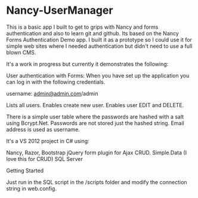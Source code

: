 Nancy-UserManager
=================
This is a basic app I built to get to grips with Nancy and forms authentication and also to learn git and github.
Its based on the Nancy Forms Authentication Demo app. I built it as a prototype so I could use it for simple web sites
where I needed authentication but didn't need to use a full blown CMS.

It's a work in progress but currently it demonstrates the following:

User authentication with Forms:
When you have set up the application you can log in with the following credentials.

username:  admin@admin.com/admin

Lists all users.
Enables create new user.
Enables user EDIT and DELETE.

There is a simple user table where the passwords are hashed with a salt using Bcrypt.Net. 
Passwords are not stored just the hashed string. Email address is used as username.

It's a VS 2012 project in C# using:

Nancy, 
Razor, 
Bootstrap 
jQuery form plugin for Ajax CRUD.
Simple.Data (I love this for CRUD)
SQL Server

Getting Started

Just run in the SQL script in the /scripts folder and modify the connection string in web.config.

